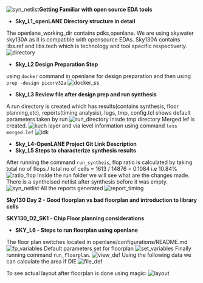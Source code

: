 ![syn_netlist](https://github.com/user-attachments/assets/e4dbb2e3-e291-4f6a-89f7-69c1b9d0f381)**Getting Familiar with open source EDA tools**

- **Sky_L1_openLANE Directory structure in detail**

The openlane_working_dir contains pdks,openlane. We are using skywater sky130A as it is compatible with opensource EDAs. Sky130A contains libs.ref and libs.tech which is technology and tool specific respectiverly.
![directory](https://github.com/user-attachments/assets/283380a6-47a5-4fbe-9dd2-3143228c16dc)

- **Sky_L2 Design Preparation Step**

using `docker` command in openlane for design preparation and then using  
`prep -design picorv32a`
![docker_ss](https://github.com/user-attachments/assets/40c58089-4978-4ee5-a98d-f6defbeed5bb)

- **Sky_L3 Review file after design prep and run synthesis**

A run directory is created which has results(contains synthesis, floor planning,etc), reports(timing analysis), logs, tmp, config.tcl shows default parameters taken by run
![run_directory](https://github.com/user-attachments/assets/98ed03c4-c941-40f4-b511-1c0acd4d89f3)
Inisde tmp directory Merged.lef is created.
![kuch](https://github.com/user-attachments/assets/93e16d93-0591-425a-b1ea-222d0fd3e9db)
layer and via level information using command `less merged.lef`
![idk](https://github.com/user-attachments/assets/7eeb5505-6602-4d8b-8ebf-a2bda8c3b3e1)

- **Sky_L4-OpenLANE Project Git Link Description**
- **Sky_L5 Steps to characterize synthesis results**
  
After running the command `run_syntheis`, flop ratio is calculated by taking total no of flops / total no of cells = 1613 / 14876 = 0.1084 i.e 10.84%
![ratio_flop](https://github.com/user-attachments/assets/297b1b57-cbbc-4e53-a775-ca8ed02596f8)
Inside the run folder we will see what are the changes made. There is a syntheised netlist after synthesis before it was empty.
![syn_netlist](https://github.com/user-attachments/assets/0377e243-34d8-4705-b98f-e52c483c898c)
All the reports generated
![report_timing](https://github.com/user-attachments/assets/5560504b-f629-4e09-b3c9-3a46f9fd10e8)


**Sky130 Day 2 - Good floorplan vs bad floorplan and introduction to library cells**

**SKY130_D2_SK1 - Chip Floor planning considerations**

- **SKY_L6 - Steps to run floorplan using openlane**
  
The floor plan switches located in openlane/configurations/README.md
![fp_variables](https://github.com/user-attachments/assets/620cd407-b897-4ce7-ad21-cd82f3638169)
Default parameters set for floorplan
![set_variables](https://github.com/user-attachments/assets/1ce1aaae-8089-450d-90ee-2699521b7f33)
Finally running command `run_floorplan`.
![view_def](https://github.com/user-attachments/assets/b549d895-1a0b-4ef3-885e-845c1a3fbab3)
Using the following data we can calculate the area if DIE
![file_def](https://github.com/user-attachments/assets/e6887a3e-63e4-4f9b-9ab8-54d09e55cff5)

To see actual layout after floorplan is done using magic:
![layout](https://github.com/user-attachments/assets/25947269-1039-41a6-9806-cb5b8d306072)











